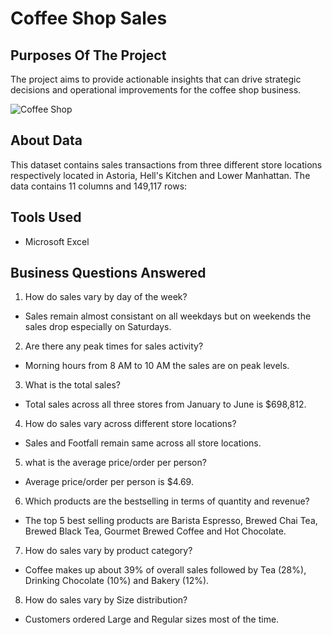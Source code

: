 # Coffee Shop Sales

## Purposes Of The Project

The project aims to provide actionable insights that can drive strategic decisions and operational improvements for the coffee shop business.


![Coffee Shop](https://github.com/Kanakgiri/Coffee-Shop-Sales/assets/171118310/b1e66da1-5f51-4dfd-8b5b-1d1194b40b7f)


## About Data

This dataset contains sales transactions from three different store locations respectively located in Astoria, Hell's Kitchen and Lower Manhattan. The data contains 11 columns and 149,117 rows:

## Tools Used

- Microsoft Excel

## Business Questions Answered

1. How do sales vary by day of the week?
- Sales remain almost consistant on all weekdays but on weekends the sales drop especially on Saturdays.

2. Are there any peak times for sales activity?
- Morning hours from 8 AM to 10 AM the sales are on peak levels.

3. What is the total sales?
- Total sales across all three stores from January to June is $698,812.

4. How do sales vary across different store locations?
- Sales and Footfall remain same across all store locations.

5. what is the average price/order per person?
- Average price/order per person is $4.69.

6. Which products are the bestselling in terms of quantity and revenue?
- The top 5 best selling products are Barista Espresso, Brewed Chai Tea, Brewed Black Tea, Gourmet Brewed Coffee and Hot Chocolate.

7. How do sales vary by product category?
- Coffee makes up about 39% of overall sales followed by Tea (28%), Drinking Chocolate (10%) and Bakery (12%).

8. How do sales vary by Size distribution?
- Customers ordered Large and Regular sizes most of the time.
